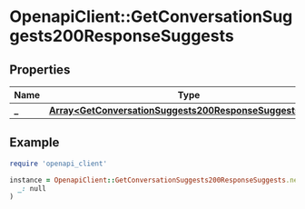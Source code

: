 # OpenapiClient::GetConversationSuggests200ResponseSuggests

## Properties

| Name | Type | Description | Notes |
| ---- | ---- | ----------- | ----- |
| **_** | [**Array&lt;GetConversationSuggests200ResponseSuggestsInner&gt;**](GetConversationSuggests200ResponseSuggestsInner.md) |  |  |

## Example

```ruby
require 'openapi_client'

instance = OpenapiClient::GetConversationSuggests200ResponseSuggests.new(
  _: null
)
```

